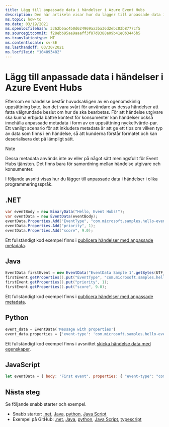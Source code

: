 ```yaml
---
title: Lägg till anpassade data i händelser i Azure Event Hubs
description: Den här artikeln visar hur du lägger till anpassade data i händelser i Azure Event Hubs.
ms.topic: how-to
ms.date: 03/19/2021
ms.openlocfilehash: 3362b6ac4b0d624969aa3ba36d2ebc83b8777cf5
ms.sourcegitcommit: f28ebb95ae9aaaff3f87d8388a09b41e0b3445b5
ms.translationtype: MT
ms.contentlocale: sv-SE
ms.lasthandoff: 03/30/2021
ms.locfileid: "104893482"
---
```

# <a name="add-custom-data-to-events-in-azure-event-hubs"></a>Lägg till anpassade data i händelser i Azure Event Hubs
Eftersom en händelse består huvudsakligen av en ogenomskinlig uppsättning byte, kan det vara svårt för användare av dessa händelser att fatta välgrundade beslut om hur de ska bearbetas. För att händelse utgivare ska kunna erbjuda bättre kontext för konsumenter kan händelser också innehålla anpassade metadata i form av en uppsättning nyckel/värde-par. Ett vanligt scenario för att inkludera metadata är att ge ett tips om vilken typ av data som finns i en händelse, så att kunderna förstår formatet och kan deserialisera det på lämpligt sätt.

> [!NOTE]
> Dessa metadata används inte av eller på något sätt meningsfullt för Event Hubs tjänsten. Det finns bara för samordning mellan händelse utgivare och konsumenter. 

I följande avsnitt visas hur du lägger till anpassade data i händelser i olika programmeringsspråk. 

## <a name="net"></a>.NET 

```csharp
var eventBody = new BinaryData("Hello, Event Hubs!");
var eventData = new EventData(eventBody);
eventData.Properties.Add("EventType", "com.microsoft.samples.hello-event");
eventData.Properties.Add("priority", 1);
eventData.Properties.Add("score", 9.0);
```

Ett fullständigt kod exempel finns i [publicera händelser med anpassade metadata](https://github.com/Azure/azure-sdk-for-net/blob/master/sdk/eventhub/Azure.Messaging.EventHubs/samples/Sample04_PublishingEvents.md#publishing-events-with-custom-metadata).

## <a name="java"></a>Java

```java
EventData firstEvent = new EventData("EventData Sample 1".getBytes(UTF_8));
firstEvent.getProperties().put("EventType", "com.microsoft.samples.hello-event");
firstEvent.getProperties().put("priority", 1);
firstEvent.getProperties().put("score", 9.0);
```

Ett fullständigt kod exempel finns i [publicera händelser med anpassade metadata](https://github.com/Azure/azure-sdk-for-java/blob/master/sdk/eventhubs/azure-messaging-eventhubs/src/samples/java/com/azure/messaging/eventhubs/PublishEventsWithCustomMetadata.java).


## <a name="python"></a>Python

```python
event_data = EventData('Message with properties')
event_data.properties = {'event-type': 'com.microsoft.samples.hello-event', 'priority': 1, "score": 9.0}
```

Ett fullständigt kod exempel finns i avsnittet [skicka händelse data med egenskaper](https://github.com/Azure/azure-sdk-for-python/blob/azure-eventhub_5.3.1/sdk/eventhub/azure-eventhub/samples/async_samples/send_async.py).

## <a name="javascript"></a>JavaScript

```javascript
let eventData = { body: "First event", properties: { "event-type": "com.microsoft.samples.hello-event", "priority": 1, "score": 9.0  } };
```


## <a name="next-steps"></a>Nästa steg
Se följande snabb starter och exempel. 

- Snabb starter: [.net](event-hubs-dotnet-standard-getstarted-send.md), [Java](event-hubs-java-get-started-send.md), [python](event-hubs-python-get-started-send.md), [Java Script](event-hubs-node-get-started-send.md)
- Exempel på GitHub: [.net](https://github.com/Azure/azure-sdk-for-net/tree/master/sdk/eventhub/Azure.Messaging.EventHubs/samples), [Java](https://github.com/Azure/azure-sdk-for-java/blob/master/sdk/eventhubs/azure-messaging-eventhubs/src/samples), [python](https://github.com/Azure/azure-sdk-for-python/blob/azure-eventhub_5.3.1/sdk/eventhub/azure-eventhub/samples), [Java Script](https://github.com/Azure/azure-sdk-for-js/tree/master/sdk/eventhub/event-hubs/samples/javascript), [typescript](https://github.com/Azure/azure-sdk-for-js/tree/master/sdk/eventhub/event-hubs/samples/typescript)
